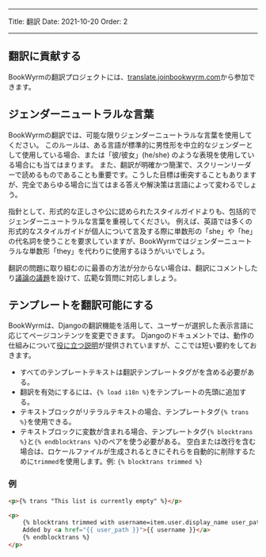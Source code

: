 - - -
Title: 翻訳 Date: 2021-10-20 Order: 2
- - -

## 翻訳に貢献する

BookWyrmの翻訳プロジェクトには、[translate.joinbookwyrm.com](https://translate.joinbookwyrm.com/)から参加できます。

## ジェンダーニュートラルな言葉

BookWyrmの翻訳では、可能な限りジェンダーニュートラルな言葉を使用してください。 このルールは、ある言語が標準的に男性形を中立的なジェンダーとして使用している場合、または「彼/彼女」(he/she) のような表現を使用している場合にも当てはまります。 また、翻訳が明確かつ簡潔で、スクリーンリーダーで読めるものであることも重要です。こうした目標は衝突することもありますが、完全であらゆる場合に当てはまる答えや解決策は言語によって変わるでしょう。

指針として、形式的な正しさや公に認められたスタイルガイドよりも、包括的でジェンダーニュートラルな言葉を重視してください。 例えば、英語では多くの形式的なスタイルガイドが個人について言及する際に単数形の「she」や「he」の代名詞を使うことを要求していますが、BookWyrmではジェンダーニュートラルな単数形「they」を代わりに使用するほうがいいでしょう。

翻訳の問題に取り組むのに最善の方法が分からない場合は、翻訳にコメントしたり[議論の議題](https://translate.joinbookwyrm.com/project/bookwyrm/discussions)を設けて、広範な質問に対応しましょう。

## テンプレートを翻訳可能にする

BookWyrmは、Djangoの翻訳機能を活用して、ユーザーが選択した表示言語に応じてページコンテンツを変更できます。 Djangoのドキュメントでは、動作の仕組みについて[役に立つ説明](https://docs.djangoproject.com/en/3.2/topics/i18n/translation/#internationalization-in-template-code)が提供されていますが、ここでは短い要約をしておきます。

* すべてのテンプレートテキストは翻訳テンプレートタグがを含める必要がある。
* 翻訳を有効にするには、`{% load i18n %}`をテンプレートの先頭に追加する。
* テキストブロックがリテラルテキストの場合、テンプレートタグ`{% trans %}`を使用できる。
* テキストブロックに変数が含まれる場合、テンプレートタグ`{% blocktrans %}`と`{% endblocktrans %}`のペアを使う必要がある。 空白または改行を含む場合は、ロケールファイルが生成されるときにそれらを自動的に削除するために`trimmed`を使用します。例: `{% blocktrans trimmed %}`

### 例

```html
<p>{% trans "This list is currently empty" %}</p>

<p>
    {% blocktrans trimmed with username=item.user.display_name user_path=item.user.local_path %}
    Added by <a href="{{ user_path }}">{{ username }}</a>
    {% endblocktrans %}
</p>
```
